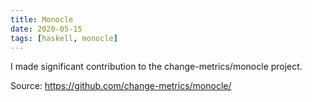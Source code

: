 ```yaml
---
title: Monocle
date: 2020-05-15
tags: [haskell, monocle]
---
```


I made significant contribution to the change-metrics/monocle project.

Source: https://github.com/change-metrics/monocle/
